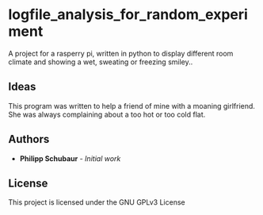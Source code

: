 # logfile_analysis_for_random_experiment

A project for a rasperry pi, written in python to display different room climate and showing a wet, sweating or freezing smiley..

## Ideas

This program was written to help a friend of mine with a moaning girlfriend. She was always complaining about a too hot or too cold flat. 

## Authors

* **Philipp Schubaur** - *Initial work*

## License

This project is licensed under the GNU GPLv3 License